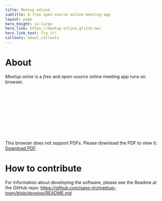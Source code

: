 ```yaml
---
title: Meetup online
subtitle: A free open-source online meeting app
layout: page
hero_height: is-large
hero_link: https://meetup-online.glitch.me/
hero_link_text: Try it!
callouts: about_callouts
---
```



# About
*Meetup onine* is a _free_ and _open-source_ online meeting app runs on browser.

<object data="./meetup-online-slide.pdf" type="application/pdf" width="700px" height="700px">
    <embed src="http://yoursite.com/the.pdf">
        <p>This browser does not support PDFs. Please download the PDF to view it: <a href="http://yoursite.com/the.pdf">Download PDF</a>.</p>
    </embed>
</object>
    

# How to contribute
For information about developing the software, please see the Readme at the GitHub repo: https://github.com/sano-jin/meetup-town/blob/develop/README.md



